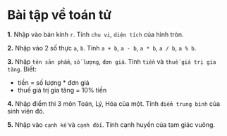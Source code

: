 # Bài tập về toán tử
**1.** Nhập vào bán kính `r`. Tính `chu vi`, `diện tích` của hình tròn.

**2.** Nhập vào 2 số thực `a`, `b`. Tính `a + b`, `a - b`, `a * b`, `a / b`, `a % b`.

**3.** Nhập `tên sản phẩm`, `số lượng`, `đơn giá`. Tính `tiền` và `thuế giá trị gia tăng`. Biết:
- tiền = số lượng * đơn giá
- thuế giá trị gia tăng = 10% tiền

**4.** Nhập điểm thi 3 môn Toán, Lý, Hóa của một. Tính `điểm trung bình` của sinh viên đó.

**5.** Nhập vào `cạnh kề` và `cạnh đối`. Tính cạnh huyền của tam giác vuông.
